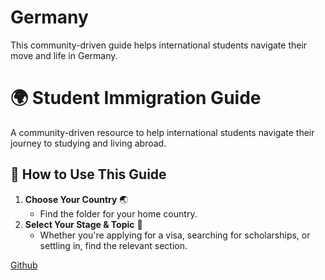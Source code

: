 # Germany
This community-driven guide helps international students navigate their move and life in Germany.

# 🌍 Student Immigration Guide  

A community-driven resource to help international students navigate their journey to studying and living abroad.  

## 📌 How to Use This Guide  
1. **Choose Your Country** 🌏  
   - Find the folder for your home country.  
2. **Select Your Stage & Topic** 🎯  
   - Whether you're applying for a visa, searching for scholarships, or settling in, find the relevant section.  

<!-- START FILE LIST -->




[Github](https://github.com/M-Hosseini80/Germany)
